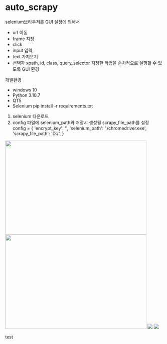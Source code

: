 # auto_scrapy

selenium브라우저를 GUI 설정에 의해서 
- url 이동
- frame 지정 
- click 
- input 입력, 
- text 가져오기 
- 선택자 xpath, id, class, query_selector 
지정한 작업을 순차적으로 실행할 수 있도록 GUI 환경


개발환경
- windows 10
- Python 3.10.7
- QT5
- Selenium
pip install -r requirements.txt

1. selenium 다운로드
2. config 파일에 selenium_path와 저장시 생성될 scrapy_file_path를 설정
config = {
    'encrypt_key': '',
    'selenium_path': './chromedriver.exe',
    'scrapy_file_path': 'D:/',
}

<img width="450px" height="300px" src="https://user-images.githubusercontent.com/69671250/207306483-c649e0b2-30d4-4397-a5dd-f6475a50e873.PNG">
<img width="450px" height="300px" src="https://user-images.githubusercontent.com/69671250/207306491-93933b0e-c453-43c8-aa72-d7f4f4ff6356.PNG">


<img src="https://user-images.githubusercontent.com/69671250/207466376-8c004bfc-f036-48f0-9ea0-1c2158f9f6b5.gif">
<img src="https://user-images.githubusercontent.com/69671250/207304805-524137ec-1526-47bc-ae8b-2572115433d2.gif">

test